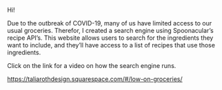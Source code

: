 Hi!

Due to the outbreak of COVID-19, many of us have limited access to our usual groceries. Therefor, I created a search engine using Spoonacular’s recipe API’s. This website allows users to search for the ingredients they want to include, and they’ll have access to a list of recipes that use those ingredients.

Click on the link for a video on how the search engine runs.

https://taliarothdesign.squarespace.com/#/low-on-groceries/